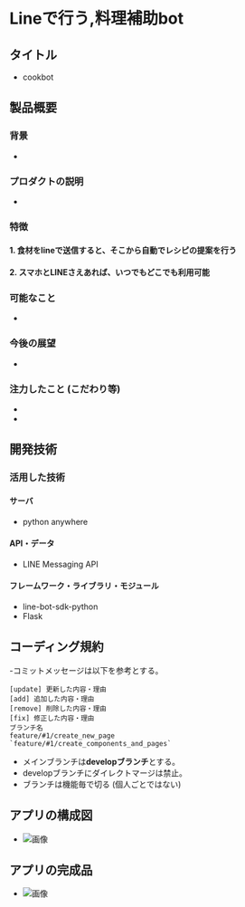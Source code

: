 # Lineで行う,料理補助bot
## タイトル
- cookbot
## 製品概要
### 背景
-

### プロダクトの説明
-
### 特徴
#### 1. 食材をlineで送信すると、そこから自動でレシピの提案を行う
#### 2. スマホとLINEさえあれば、いつでもどこでも利用可能

### 可能なこと
-
### 今後の展望
-
### 注力したこと (こだわり等)
*

*

## 開発技術
### 活用した技術
#### サーバ
* python anywhere

#### API・データ
* LINE Messaging API

#### フレームワーク・ライブラリ・モジュール
* line-bot-sdk-python
* Flask

## コーディング規約
-コミットメッセージは以下を参考とする。
```
[update] 更新した内容・理由
[add] 追加した内容・理由
[remove] 削除した内容・理由
[fix] 修正した内容・理由
ブランチ名
feature/#1/create_new_page
`feature/#1/create_components_and_pages`
```
- メインブランチは**developブランチ**とする。
- developブランチにダイレクトマージは禁止。
- ブランチは機能毎で切る (個人ごとではない)


## アプリの構成図
- ![画像](https://www.casleyconsulting.co.jp/wordpress/wp-content/uploads/2018/10/image2.png)
## アプリの完成品
- ![画像](https://qr-official.line.me/sid/L/194obllk.png)
